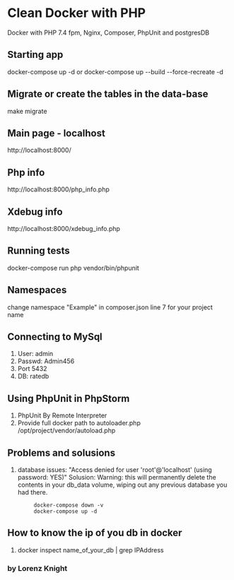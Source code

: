 # Clean Docker with PHP
Docker with PHP 7.4 fpm, Nginx, Composer, PhpUnit and postgresDB

## Starting app
docker-compose up -d
or
docker-compose up --build --force-recreate -d

## Migrate or create the tables in the data-base
make migrate

## Main page - localhost
http://localhost:8000/

## Php info
http://localhost:8000/php_info.php

## Xdebug info
http://localhost:8000/xdebug_info.php

## Running tests
docker-compose run php vendor/bin/phpunit

## Namespaces
change namespace "Example" in composer.json line 7 for your project name

## Connecting to MySql
1. User: admin
2. Passwd: Admin456
3. Port 5432
4. DB: ratedb

## Using PhpUnit in PhpStorm
1. PhpUnit By Remote Interpreter
2. Provide full docker path to autoloader.php /opt/project/vendor/autoload.php

## Problems and solusions
1. database issues: "Access denied for user 'root'@'localhost' (using password: YES)"
   Solusion: 
            Warning: this will permanently delete the contents in your db_data volume, wiping out any previous database you had there.

            docker-compose down -v
            docker-compose up -d

## How to know the ip of you db in docker
1. docker inspect name_of_your_db | grep IPAddress

### by Lorenz Knight
